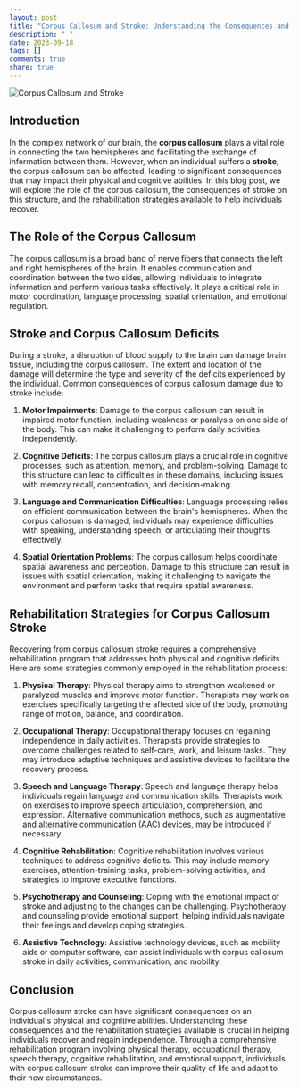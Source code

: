 ```yaml
---
layout: post
title: "Corpus Callosum and Stroke: Understanding the Consequences and Rehabilitation Strategies"
description: " "
date: 2023-09-18
tags: []
comments: true
share: true
---
```


![Corpus Callosum and Stroke](https://www.example.com/images/corpus_callosum_stroke.jpg)

## Introduction

In the complex network of our brain, the **corpus callosum** plays a vital role in connecting the two hemispheres and facilitating the exchange of information between them. However, when an individual suffers a **stroke**, the corpus callosum can be affected, leading to significant consequences that may impact their physical and cognitive abilities. In this blog post, we will explore the role of the corpus callosum, the consequences of stroke on this structure, and the rehabilitation strategies available to help individuals recover.

## The Role of the Corpus Callosum

The corpus callosum is a broad band of nerve fibers that connects the left and right hemispheres of the brain. It enables communication and coordination between the two sides, allowing individuals to integrate information and perform various tasks effectively. It plays a critical role in motor coordination, language processing, spatial orientation, and emotional regulation.

## Stroke and Corpus Callosum Deficits

During a stroke, a disruption of blood supply to the brain can damage brain tissue, including the corpus callosum. The extent and location of the damage will determine the type and severity of the deficits experienced by the individual. Common consequences of corpus callosum damage due to stroke include:

1. **Motor Impairments**: Damage to the corpus callosum can result in impaired motor function, including weakness or paralysis on one side of the body. This can make it challenging to perform daily activities independently.

2. **Cognitive Deficits**: The corpus callosum plays a crucial role in cognitive processes, such as attention, memory, and problem-solving. Damage to this structure can lead to difficulties in these domains, including issues with memory recall, concentration, and decision-making.

3. **Language and Communication Difficulties**: Language processing relies on efficient communication between the brain's hemispheres. When the corpus callosum is damaged, individuals may experience difficulties with speaking, understanding speech, or articulating their thoughts effectively.

4. **Spatial Orientation Problems**: The corpus callosum helps coordinate spatial awareness and perception. Damage to this structure can result in issues with spatial orientation, making it challenging to navigate the environment and perform tasks that require spatial awareness.

## Rehabilitation Strategies for Corpus Callosum Stroke

Recovering from corpus callosum stroke requires a comprehensive rehabilitation program that addresses both physical and cognitive deficits. Here are some strategies commonly employed in the rehabilitation process:

1. **Physical Therapy**: Physical therapy aims to strengthen weakened or paralyzed muscles and improve motor function. Therapists may work on exercises specifically targeting the affected side of the body, promoting range of motion, balance, and coordination.

2. **Occupational Therapy**: Occupational therapy focuses on regaining independence in daily activities. Therapists provide strategies to overcome challenges related to self-care, work, and leisure tasks. They may introduce adaptive techniques and assistive devices to facilitate the recovery process.

3. **Speech and Language Therapy**: Speech and language therapy helps individuals regain language and communication skills. Therapists work on exercises to improve speech articulation, comprehension, and expression. Alternative communication methods, such as augmentative and alternative communication (AAC) devices, may be introduced if necessary.

4. **Cognitive Rehabilitation**: Cognitive rehabilitation involves various techniques to address cognitive deficits. This may include memory exercises, attention-training tasks, problem-solving activities, and strategies to improve executive functions.

5. **Psychotherapy and Counseling**: Coping with the emotional impact of stroke and adjusting to the changes can be challenging. Psychotherapy and counseling provide emotional support, helping individuals navigate their feelings and develop coping strategies.

6. **Assistive Technology**: Assistive technology devices, such as mobility aids or computer software, can assist individuals with corpus callosum stroke in daily activities, communication, and mobility.

## Conclusion

Corpus callosum stroke can have significant consequences on an individual's physical and cognitive abilities. Understanding these consequences and the rehabilitation strategies available is crucial in helping individuals recover and regain independence. Through a comprehensive rehabilitation program involving physical therapy, occupational therapy, speech therapy, cognitive rehabilitation, and emotional support, individuals with corpus callosum stroke can improve their quality of life and adapt to their new circumstances.